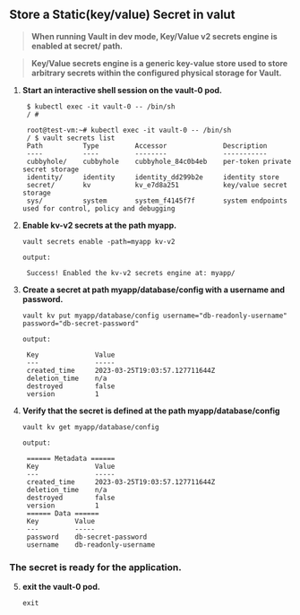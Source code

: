 ## Store a Static(key/value) Secret in valut

> **When running Vault in dev mode, Key/Value v2 secrets engine is enabled at secret/ path.**

> **Key/Value secrets engine is a generic key-value store used to store arbitrary secrets within the configured physical storage for Vault.** 

1) **Start an interactive shell session on the vault-0 pod.**
   ```
    $ kubectl exec -it vault-0 -- /bin/sh
    / #
   ```
   ```
    root@test-vm:~# kubectl exec -it vault-0 -- /bin/sh
    / $ vault secrets list
    Path          Type         Accessor              Description
    ----          ----         --------              -----------
    cubbyhole/    cubbyhole    cubbyhole_84c0b4eb    per-token private secret storage
    identity/     identity     identity_dd299b2e     identity store
    secret/       kv           kv_e7d8a251           key/value secret storage
    sys/          system       system_f4145f7f       system endpoints used for control, policy and debugging
   ```
2) **Enable kv-v2 secrets at the path myapp.**
   ```
   vault secrets enable -path=myapp kv-v2
   ```
   ```
   output:

    Success! Enabled the kv-v2 secrets engine at: myapp/
   ```
3) **Create a secret at path myapp/database/config with a username and password.**
   ```
   vault kv put myapp/database/config username="db-readonly-username" password="db-secret-password"
   ```
   ```
   output: 

    Key              Value
    ---              -----
    created_time     2023-03-25T19:03:57.127711644Z
    deletion_time    n/a
    destroyed        false
    version          1
   ```
4) **Verify that the secret is defined at the path myapp/database/config**
   ```
   vault kv get myapp/database/config
   ```
   ```
   output:

    ====== Metadata ======
    Key              Value
    ---              -----
    created_time     2023-03-25T19:03:57.127711644Z
    deletion_time    n/a
    destroyed        false
    version          1
    ====== Data ======
    Key         Value
    ---         -----
    password    db-secret-password
    username    db-readonly-username
   ```

### The secret is ready for the application.

5) **exit the vault-0 pod.**
   ```
   exit
   ```


